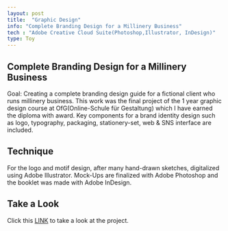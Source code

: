 ```yaml
---
layout: post
title:  "Graphic Design"
info: "Complete Branding Design for a Millinery Business"
tech : "Adobe Creative Cloud Suite(Photoshop,Illustrator, InDesign)"
type: Toy
---
```


## Complete Branding Design for a Millinery Business
Goal: Creating a complete branding design guide for a fictional client who runs millinery business.
This work was the final project of the 1 year graphic design course at OfG(Online-Schule für Gestaltung) which I have earned the diploma with award.
Key components for a brand identity design such as logo, typography, packaging, stationery-set, web & SNS interface are included.


## Technique
For the logo and motif design, after many hand-drawn sketches, digitalized using Adobe Illustrator.
Mock-Ups are finalized with Adobe Photoshop and the booklet was made with Adobe InDesign.


## Take a Look
Click this <a href="/gp/assets/img/OfG Studium_Grafikdesign_Monat12_Abschlussprojekt_Yoon.pdf">LINK</a> to take a look at the project.
